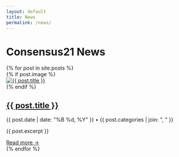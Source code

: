 ```yaml
---
layout: default
title: News
permalink: /news/
---
```


# Consensus21 News

<div class="news-grid">
  {% for post in site.posts %}
    <div class="news-card">
      {% if post.image %}
        <div class="news-thumb">
          <a href="{{ post.url | relative_url }}">
            <img src="{{ post.image | relative_url }}" alt="{{ post.title }}">
          </a>
        </div>
      {% endif %}
      <div class="news-content">
        <h2><a href="{{ post.url | relative_url }}">{{ post.title }}</a></h2>
        <p class="news-meta">{{ post.date | date: "%B %d, %Y" }} • {{ post.categories | join: ", " }}</p>
        <p>{{ post.excerpt }}</p>
        <a class="read-more" href="{{ post.url | relative_url }}">Read more →</a>
      </div>
    </div>
  {% endfor %}
</div>
